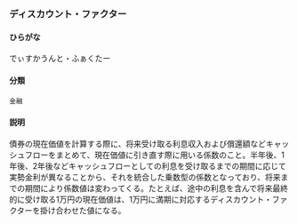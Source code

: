 <div style="display:none;">

## [あ行](securities-terms?id=あ行)
## [か行](securities-terms?id=か行)
## [さ行](securities-terms?id=さ行)
## [た行](securities-terms?id=た行)

</div>

### ディスカウント・ファクター

#### ひらがな

でぃすかうんと・ふぁくたー

#### 分類

`金融`

#### 説明

債券の現在価値を計算する際に、将来受け取る利息収入および償還額などキャッシュフローをまとめて、現在価値に引き直す際に用いる係数のこと。半年後、1年後、2年後などキャッシュフローとしての利息を受け取るまでの期間に応じて実勢金利が異なることから、それを統合した乗数型の係数となっており、将来までの期間により係数値は変わってくる。たとえば、途中の利息を含んで将来最終的に受け取る1万円の現在価値は、1万円に満期に対応するディスカウント・ファクターを掛け合わせた値になる。

<div style="display:none;">

## [な行](securities-terms?id=な行)
## [は行](securities-terms?id=は行)
## [ま行](securities-terms?id=ま行)
## [や行](securities-terms?id=や行)
## [ら行](securities-terms?id=ら行)
## [わ行](securities-terms?id=わ行)
## [英数字・記号](securities-terms?id=英数字・記号)

</div>

